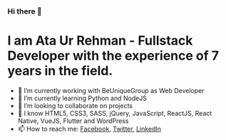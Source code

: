 ### Hi there 👋

<h1>I am Ata Ur Rehman - Fullstack Developer with the experience of 7 years in the field.</h1>


- 🔭 I’m currently working with BeUniqueGroup as Web Developer
- 🌱 I’m currently learning Python and NodeJS
- 👯 I’m looking to collaborate on projects
- 💬 I know HTML5, CSS3, SASS, jQuery, JavaScript, ReactJS, React Native, VueJS, Flutter and WordPress
- 📫 How to reach me: <a href="https://www.facebook.com/ataazz/" target="_blank">Facebook</a>, <a target="_blank" href="https://www.twitter.com/ataaz/">Twitter</a>, <a href="https://www.linkedin.com/in/ataaz/" target="_blank">LinkedIn</a>
